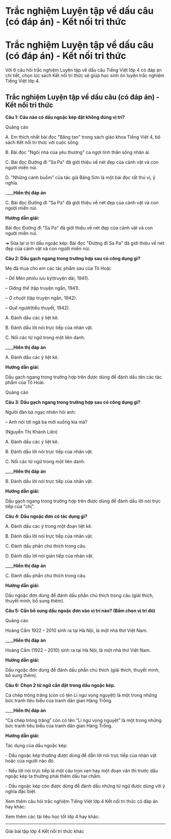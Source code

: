 # Trắc nghiệm Luyện tập về dấu câu (có đáp án) - Kết nối tri thức

# Trắc nghiệm Luyện tập về dấu câu (có đáp án) - Kết nối tri thức

Với 6 câu hỏi trắc nghiệm Luyện tập về dấu câu Tiếng Việt lớp 4 có đáp án chi tiết, chọn lọc sách Kết nối tri thức sẽ giúp học sinh ôn luyện trắc nghiệm Tiếng Việt lớp 4.

## Trắc nghiệm Luyện tập về dấu câu (có đáp án) - Kết nối tri thức

**Câu 1: Câu nào có dấu ngoặc kép đặt không đúng vị trí?**

Quảng cáo

A. Em thích nhất bài đọc "Băng tan" trong sách giáo khoa Tiếng Việt 4, bộ sách Kết nối tri thức với cuộc sống.

B. Bài đọc "Ngôi nhà của yêu thương" ca ngợi tinh thần sống nhân ái.

C. Bài đọc Đường đi "Sa Pa" đã giới thiệu về nét đẹp của cảnh vật và con người miền núi.

D. "Những cánh buồm" của tác giả Băng Sơn là một bài đọc rất thú vị, ý nghĩa.

____**Hiển thị đáp án**

C. Bài đọc Đường đi "Sa Pa" đã giới thiệu về nét đẹp của cảnh vật và con người miền núi.

**Hướng dẫn giải:**

Bài đọc Đường đi "Sa Pa" đã giới thiệu về nét đẹp của cảnh vật và con người miền núi.

➔ Sửa lại vị trí dấu ngoặc kép: Bài đọc "Đường đi Sa Pa" đã giới thiệu về nét đẹp của cảnh vật và con người miền núi.

**Câu 2: Dấu gạch ngang trong trường hợp sau có công dụng gì?**

Mẹ đã mua cho em các tác phẩm sau của Tô Hoài:

–  _Dế Mèn phiêu lưu ký_(truyện dài, 1941).

–  _Giăng thề_ (tập truyện ngắn, 1941).

–  _O chuột_ (tập truyện ngắn, 1942).

–  _Quê người_(tiểu thuyết, 1942).

A. Đánh dấu các ý liệt kê.

B. Đánh dấu lời nói trực tiếp của nhân vật.

C. Nối các từ ngữ trong một liên danh.

____**Hiển thị đáp án**

A. Đánh dấu các ý liệt kê.

**Hướng dẫn giải:**

Dấu gạch ngang trong trường hợp trên được dùng để đánh dấu tên các tác phẩm của Tô Hoài.

Quảng cáo

**Câu 3: Dấu gạch ngang trong trường hợp sau có công dụng gì?**

Người đàn bà ngạc nhiên hỏi anh:

– Anh nói tới ngã ba mới xuống kia mà?

(Nguyễn Thị Khánh Liên)

A. Đánh dấu các ý liệt kê.

B. Đánh dấu lời nói trực tiếp của nhân vật.

C. Nối các từ ngữ trong một liên danh.

____**Hiển thị đáp án**

B. Đánh dấu lời nói trực tiếp của nhân vật.

**Hướng dẫn giải:**

Dấu gạch ngang trong trường hợp trên được dùng để đánh dấu lời nói trực tiếp của "chị".

**Câu 4: Dấu ngoặc đơn có tác dụng gì?**

A. Đánh dấu các ý trong một đoạn liệt kê.

B. Đánh dấu lời nói trực tiếp của nhân vật.

C. Đánh dấu phần chú thích trong câu.

D. Đánh dấu lời nói gián tiếp của nhân vật.

____**Hiển thị đáp án**

C. Đánh dấu phần chú thích trong câu.

**Hướng dẫn giải:**

Dấu ngoặc đơn dùng để đánh dấu phần chú thích trong câu (giải thích, thuyết minh, bổ sung thêm).

**Câu 5: Cần bổ sung dấu ngoặc đơn vào vị trí nào? (Bấm chọn vị trí đó)**

Quảng cáo

Hoàng Cầm 1922 – 2010 sinh ra tại Hà Nội, là một nhà thơ Việt Nam.

____**Hiển thị đáp án**

Hoàng Cầm (1922 – 2010) sinh ra tại Hà Nội, là một nhà thơ Việt Nam.

**Hướng dẫn giải:**

Dấu ngoặc đơn dùng để đánh dấu phần chú thích (giải thích, thuyết minh, bổ sung thêm).

**Câu 6: Chọn 2 từ ngữ cần đặt trong dấu ngoặc kép.**

Cá chép trông trăng (còn có tên Lí ngư vọng nguyệt) là một trong những bức tranh tiêu biểu của tranh dân gian Hàng Trống.

____**Hiển thị đáp án**

“Cá chép trông trăng” còn có tên “Lí ngư vọng nguyệt” là một trong những bức tranh tiêu biểu của tranh dân gian Hàng Trống.

**Hướng dẫn giải:**

Tác dụng của dấu ngoặc kép: 

\- Dấu ngoặc kép thường được dùng để dẫn lời nói trực tiếp của nhân vật hoặc của người nào đó. 

\- Nếu lời nói trực tiếp là một câu trọn vẹn hay một đoạn văn thì trước dấu ngoặc kép ta thường phải thêm dấu hai chấm.

\- Dấu ngoặc kép còn được dùng để đánh dấu những từ ngữ được dùng với ý nghĩa đặc biệt.

Xem thêm câu hỏi trắc nghiệm Tiếng Việt lớp 4 Kết nối tri thức có đáp án hay khác:

Xem thêm các tài liệu học tốt lớp 4 hay khác:

* * *

Giải bài tập lớp 4 Kết nối tri thức khác
